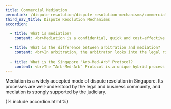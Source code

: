 ```yaml
---
title: Commercial Mediation
permalink: /dispute-resolution/dispute-resolution-mechanisms/commercial-mediation/
third_nav_title: Dispute Resolution Mechanisms
accordion:

  - title: What is mediation?
    content: <br>Mediation is a confidential, quick and cost-effective mode of dispute resolution. In mediation, a neutral third party facilitates negotiations and helps parties come to consensus. Rather than imposing a solution, a professional mediator works with the conflicting parties to explore their underlying interests and needs. Parties retain control over the outcome, as any outcomes reached are based on mutual agreement.<br>As a confidential and flexible process, mediation is well suited to accommodating cultural, legal and commercial differences between disputing parties, while preserving party autonomy and business relationships. Due to its non-adversarial and flexible nature, mediation is also able to factor in wider operational considerations and tailor specific remedies beyond financial compensation.
    
  - title: What is the difference between arbitration and mediation?
    content: <br>In arbitration, the arbitrator looks into the legal rights and wrongs of a dispute and makes a decision. Once the arbitrator has arrived at a decision, it is binding on parties whether they agree with it or not. This is very much how a court case is decided by a judge, except that the process does not take place in a courtroom, and the hearing is not open to the public. As with a court case, there is usually a winning and a losing party in arbitration.<br>In mediation, the mediator helps parties to settle their disputes through a process of discussion and narrowing of differences. The mediator helps the parties to arrive at an agreed solution. He does not decide the outcome. A successful mediation results in an agreement signed by the parties, whereas a contested arbitration results in a decision by the arbitrator. In mediation, there is no such thing as a winning or losing party because there is no binding decision. Instead, the parties are free to agree on both legal and non-legal solutions to the dispute which best suit their respective interests and needs.<br>Since the mediator does not adjudicate on the dispute, parties have full control over the outcome of the dispute. They can agree on legal and non-legal solutions that are forward-looking and suited to their interests and needs. In the event of a non-settlement, the process of mediation often brings added clarity to the scope and nature of the dispute. This can help to streamline any ensuing litigation or arbitration proceedings.
    
  - title: What is the Singapore "Arb-Med-Arb" Protocol?
    content: <br>The “Arb-Med-Arb” Protocol is a unique hybrid process where parties attempt mediation after the commencement of arbitration proceedings. It combines the efficacy of mediation with the enforceability of the arbitration award.<br>Parties who have an arbitration agreement may wish to refer their dispute to mediation, either before they commence arbitration or in the course of the arbitration. Settlement agreements may also be converted into consent awards under the Arb-Med-Arb Protocol.<br>Parties that adopt the Arb-Med-Arb Protocol may convert their mediated settlement agreement into a consent arbitral award that is enforceable in over 160 countries under the Convention on the Recognition and Enforcement of Foreign Arbitral Awards, also known as the New York Convention of 1958.<br>Under the Singapore International Arbitration Centre (SIAC) - Singapore International Mediation Centre (SIMC) Arb-Med-Arb Protocol, the arbitrator(s) and the mediator(s) will be separately and independently appointed by SIAC and SIMC respectively, under the applicable arbitration rules and mediation rules of each institution. Unless the parties otherwise agree, the arbitrator(s) and the mediator(s) will generally be different persons.<br>Parties wishing to take advantage of this tiered dispute resolution mechanism as administered by SIAC and SIMC, may consider incorporating the [Singapore Arb-Med-Arb Clause](https://simc.com.sg/dispute-resolution/arb-med-arb/) in their contracts.
---
```


Mediation is a widely accepted mode of dispute resolution in Singapore. Its processes are well-understood by the legal and business community, and mediation is strongly supported by the judiciary.

{% include accordion.html %}  
